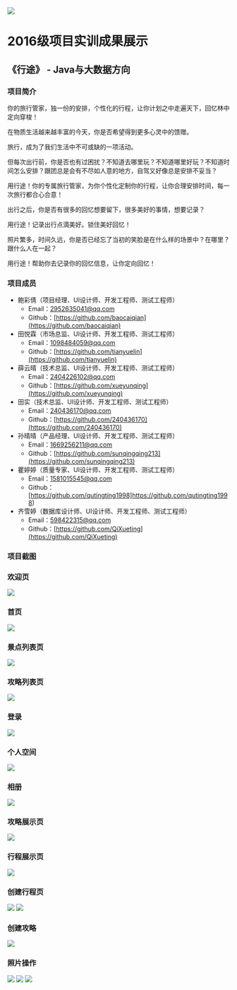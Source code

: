 <img src="./image/logo.png"/>

# 2016级项目实训成果展示 

## 《行途》 - Java与大数据方向

### 项目简介

你的旅行管家，独一份的安排，个性化的行程，让你计划之中走遍天下，回忆林中定向穿梭！

在物质生活越来越丰富的今天，你是否希望得到更多心灵中的馈赠。

旅行，成为了我们生活中不可或缺的一项活动。

但每次出行前，你是否也有过困扰？不知道去哪里玩？不知道哪里好玩？不知道时间怎么安排？跟团总是会有不尽如人意的地方，自驾又好像总是安排不妥当？

用行途！你的专属旅行管家，为你个性化定制你的行程，让你合理安排时间，每一次旅行都合心合意！

出行之后，你是否有很多的回忆想要留下，很多美好的事情，想要记录？

用行途！记录出行点滴美好。锁住美好回忆！

照片繁多，时间久远，你是否已经忘了当初的笑脸是在什么样的场景中？在哪里？跟什么人在一起？

用行途！帮助你去记录你的回忆信息，让你定向回忆！


### 项目成员

- 鲍彩倩（项目经理、UI设计师、开发工程师、测试工程师）
  - Email：[2952635041@qq.com](mailto:2952635041@qq.com) 
  - Github：[https://github.com/baocaiqian](https://github.com/baocaiqian)
- 田悦霖（市场总监、UI设计师、开发工程师、测试工程师）
  - Email：[1098484059@qq.com](mailto:1098484059@qq.com)
  - Github：[https://github.com/tianyuelin](https://github.com/tianyuelin)
- 薛云晴（技术总监、UI设计师、开发工程师、测试工程师）
  - Email：[2404226102@qq.com](mailto:2404226102@qq.com)
  - Github：[https://github.com/xueyunqing](https://github.com/xueyunqing)
- 田实（技术总监、UI设计师、开发工程师、测试工程师）
  - Email：[240436170@qq.com](mailto:240436170@qq.com)
  - Github：[https://github.com/240436170](https://github.com/240436170)
- 孙晴晴（产品经理、UI设计师、开发工程师、测试工程师）
  - Email：[1669256211@qq.com](mailto:1669256211@qq.com)
  - Github：[https://github.com/sunqingqing213](https://github.com/sunqingqing213)
- 瞿婷婷（质量专家、UI设计师、开发工程师、测试工程师）
  - Email：[1581015545@qq.com](mailto:1581015545@qq.com)
  - Github：[https://github.com/qutingting1998]https://github.com/qutingting1998)
- 齐雪婷（数据库设计师、UI设计师、开发工程师、测试工程师）
  - Email：[598422315@qq.com](mailto:598422315@qq.com)
  - Github：[https://github.com/QiXueting](https://github.com/QiXueting)

### 项目截图
<h3>欢迎页</h3>
<img src="./image/欢迎页.jpg"/>
<h3>首页</h3>
<img src="./image/首页.png"/>
<h3>景点列表页</h3>
<img src="./image/景点列表页.png"/>
<h3>攻略列表页</h3>
<img src="./image/攻略列表页.png" />
<h3>登录</h3>
<img src="./image/登录.png" />
<h3>个人空间</h3>
<img src="./image/个人空间.png"/>
<h3>相册</h3>
<img src="./image/相册.png"/>
<h3>攻略展示页</h3>
<img src="./image/攻略.png"/>
<h3>行程展示页</h3>
<img src="./image/行程.png"/>
<h3>创建行程页</h3>
<img src="./image/创建行程.png"/>
<img src="./image/创建行程2.png"/>
<h3>创建攻略</h3>
<img src="./image/创建攻略.png"/>
<h3>照片操作</h3>
<img src="./image/上传相册.png"/>
<img src="./image/照片描述.png"/>
<img src="./image/照片信息.png"/>
